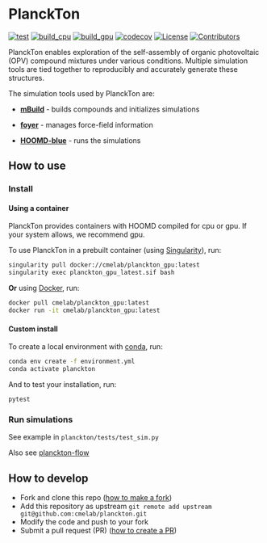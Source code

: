 # PlanckTon
[![test](https://github.com/cmelab/planckton/workflows/pytest/badge.svg)](https://github.com/cmelab/planckton/actions?query=workflow%3Apytest)
[![build_cpu](https://github.com/cmelab/planckton/workflows/build_cpu/badge.svg)](https://github.com/cmelab/planckton/actions?query=workflow%3Abuild_cpu)
[![build_gpu](https://github.com/cmelab/planckton/workflows/build_gpu/badge.svg)](https://github.com/cmelab/planckton/actions?query=workflow%3Abuild_gpu)
[![codecov](https://codecov.io/gh/cmelab/planckton/branch/master/graph/badge.svg?token=5KYVHWMT28)](https://codecov.io/gh/cmelab/planckton/)
[![License](https://img.shields.io/badge/license-GPLv3-green.svg)](LICENSE.md)
[![Contributors](https://img.shields.io/github/contributors-anon/cmelab/planckton.svg?style=flat)](https://github.com/cmelab/planckton/graphs/contributors)

PlanckTon enables exploration of the self-assembly of organic photovoltaic (OPV) compound mixtures under various conditions.
Multiple simulation tools are tied together to reproducibly and accurately generate these structures.

The simulation tools used by PlanckTon are:

* [**mBuild**](https://github.com/mosdef-hub/mbuild) - builds compounds and initializes simulations

* [**foyer**](https://foyer.mosdef.org/en/stable/) - manages force-field information

* [**HOOMD-blue**](https://hoomd-blue.readthedocs.io/en/latest/) - runs the simulations


## How to use

### Install
#### Using a container
PlanckTon provides containers with HOOMD compiled for cpu or gpu. If your system allows, we recommend gpu.

To use PlanckTon in a prebuilt container (using [Singularity](https://singularity.lbl.gov/)), run:
```bash
singularity pull docker://cmelab/planckton_gpu:latest
singularity exec planckton_gpu_latest.sif bash
```

**Or** using [Docker](https://docs.docker.com/), run:
```bash
docker pull cmelab/planckton_gpu:latest
docker run -it cmelab/planckton_gpu:latest
```

#### Custom install
To create a local environment with [conda](https://docs.conda.io/en/latest/miniconda.html), run:
```bash
conda env create -f environment.yml
conda activate planckton
```
And to test your installation, run:
```
pytest
```

### Run simulations

See example in `planckton/tests/test_sim.py`

Also see [planckton-flow](https://github.com/cmelab/planckton-flow)

## How to develop

* Fork and clone this repo ([how to make a fork](https://docs.github.com/en/free-pro-team@latest/github/getting-started-with-github/fork-a-repo))
* Add this repository as upstream `git remote add upstream git@github.com:cmelab/planckton.git`
* Modify the code and push to your fork
* Submit a pull request (PR) ([how to create a PR](https://docs.github.com/en/free-pro-team@latest/github/collaborating-with-issues-and-pull-requests/creating-a-pull-request-from-a-fork))
